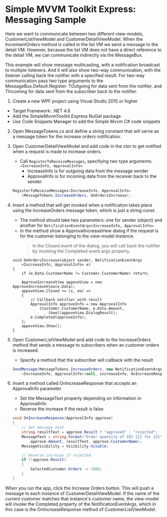# Simple MVVM Toolkit Express: Messaging Sample

Here we want to communicate between two different view-models, CustomerListViewModel
and CustomerDetailViewModel. When the IncrementOrders method is called in the list VM
we send a message to the detail VM.  However, because the list VM does not have a 
direct reference to the detail VM, we can communicate indirectly via the MessageBus.

This example will show message multicasting, with a notification broadcast to
multiple listeners.  And it will also show two-way communication, with the
listener calling back the notifier with a specified result. For two-way communication
pass two type arguments to the MessageBus.Default.Register: TOutgoing for data sent from
the notifier, and TIncoming for data sent from the subscriber back to the notifier.

1. Create a new WPF project using Visual Studio 2015 or higher
  - Target Framework: .NET 4.6
  - Add the SimpleMvvmToolkit.Express NuGet package
  - Use Code Snippets Manager to add the Simple Mvvm C# code snippets

2. Open MessageTokens.cs and define a string constant that will serve as a message 
   token for the increase orders notification.

3. Open CustomerDetailViewModel and add code in the ctor to get notified when
   a request is made to increase orders.
   - Call `RegisterToReceiveMessages`, specifying two type arguments:
     `<IncreaseInfo, ApprovalInfo>`
	 + IncreaseInfo is for outgoing data from the message sender
	 + ApprovalInfo is for incoming data from the receiver back to the sender

    ```csharp
    RegisterToReceiveMessages<IncreaseInfo, ApprovalInfo>
        (MessageTokens.IncreaseOrders, OnOrdersIncrease);
    ```

4. Insert a method that will get invoked when a notification takes place
   using the IncreaseOrders message token, which is just a string const.
   - The method should take two parameters: one for sender (object) and another
     for `NotificationEventArgs<IncreaseInfo, ApprovalInfo>`.
   - In the method show a ApprovalIncreaseView dialog if the request is
     for the customer belonging to the view-model instance.
	 > In the Closed event of the dialog, you will call back the notifier by
	   invoking the Completed event args property.

    ```charp
	void OnOrdersIncrease(object sender, NotificationEventArgs
		<IncreaseInfo, ApprovalInfo> e)
	{
		if (e.Data.CustomerName != Customer.CustomerName) return;

		ApproveIncreaseView appoveView = new ApproveIncreaseView(e.Data);
		appoveView.Closed += (s, ea) =>
		{
			// Callback notifier with result
			ApprovalInfo approveInfo = new ApprovalInfo
				(Customer.CustomerName, e.Data.Amount,
					(bool)appoveView.DialogResult);
			e.Completed(approveInfo);
		};
		appoveView.Show();
	}
    ```

5. Open CustomerListViewModel and add code to the IncreaseOrders method that
   sends a message to subscribers when an customer orders is increased.
   - Specify a method that the subscriber will callback with the result

    ```csharp
    SendMessage(MessageTokens.IncreaseOrders, new NotificationEventArgs
        <IncreaseInfo, ApprovalInfo>(null, increaseInfo, OnIncreaseResponse));
    ```

6. Insert a method called OnIncreaseResponse that accepts an ApprovalInfo parameter
   - Set the MessageText property depending on information in ApprovalInfo
   - Reverse the increase if the result is false

    ```csharp
	void OnIncreaseResponse(ApprovalInfo approve)
	{
		// Set message text
		string resultText = approve.Result ? "approved" : "rejected";
		MessageText = string.Format("Order quantity of {0} {1} for {2}",
			approve.Amount, resultText, approve.CustomerName);
		MessageVisibility = Visibility.Visible;

		// Reverse increase if rejected
		if (!approve.Result)
		{
			SelectedCustomer.Orders -= 1000;
		}
	}
    ```

When you run the app, click the Increase Orders button. This will push a message
to each instance of CustomerDetailViewModel. If the name of the current customer
matches that instance's customer name, the view-model will invoke the Completed
property of the NotificationEventArgs, which in this case is the OnIncreaseResponse
method of CustomerListViewModel. 